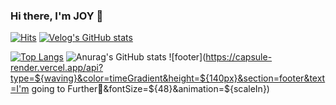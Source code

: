 ### Hi there, I'm JOY 👋
[![Hits](https://hits.seeyoufarm.com/api/count/incr/badge.svg?url=https%3A%2F%2Fgithub.com%2Fgjbae1212%2Fhit-counter&count_bg=%23B196BE&title_bg=%233B106E&icon=github.svg&icon_color=%23FFFFFF&title=hits&edge_flat=true)](https://hits.seeyoufarm.com)
[![Velog's GitHub stats](https://velog-readme-stats.vercel.app/api?name=joyfive)](https://github.com/eungyeole/velog-readme-stats)

[![Top Langs](https://github-readme-stats.vercel.app/api/top-langs/?username=joyfive&layout=compact)](https://github.com/joyfive/github-readme-stats)
![Anurag's GitHub stats](https://github-readme-stats.vercel.app/api?username=joyfive&show_icons=true&theme=radical)
![footer](https://capsule-render.vercel.app/api?type=${waving}&color=timeGradient&height=${140px}&section=footer&text=I'm going to Further🚀&fontSize=${48}&animation=${scaleIn})
